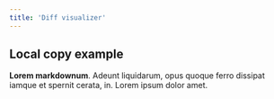 ```yaml
---
title: 'Diff visualizer'
---
```


## Local copy example

**Lorem markdownum**. Adeunt liquidarum, opus quoque ferro dissipat iamque et
spernit cerata, in. Lorem ipsum dolor amet.
